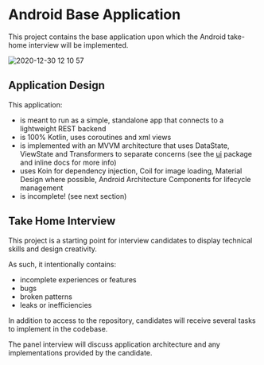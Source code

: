 # Android Base Application
This project contains the base application upon which the Android take-home interview will be implemented.

![2020-12-30 12 10 57](https://user-images.githubusercontent.com/299434/103378717-1ef83700-4a98-11eb-97c1-a3ffd1238208.gif)


## Application Design
This application:
* is meant to run as a simple, standalone app that connects to a lightweight REST backend
* is 100% Kotlin, uses coroutines and xml views
* is implemented with an MVVM architecture that uses DataState, ViewState and Transformers to separate concerns (see the [ui](https://github.com/TheAthleticInterview/android/tree/develop/app/src/main/java/com/theathletic/interview/ui) package and inline docs for more info)
* uses Koin for dependency injection, Coil for image loading, Material Design where possible, Android Architecture Components for lifecycle management
* is incomplete! (see next section)

## Take Home Interview
This project is a starting point for interview candidates to display technical skills and design creativity.

As such, it intentionally contains:
* incomplete experiences or features
* bugs
* broken patterns
* leaks or inefficiencies

In addition to access to the repository, candidates will receive several tasks to implement in the codebase.

The panel interview will discuss application architecture and any implementations provided by the candidate.
